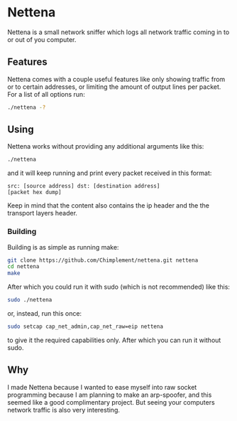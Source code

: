 # Nettena
Nettena is a small network sniffer which logs all network traffic coming in to or out of you computer.
## Features
Nettena comes with a couple useful features like only showing traffic from or to certain addresses, or limiting the amount of output lines per packet.
For a list of all options run:
```bash
./nettena -?
```

## Using
Nettena works without providing any additional arguments like this:
```bash
./nettena
```
and it will keep running and print every packet received in this format:
```
src: [source address] dst: [destination address]
[packet hex dump]
```
Keep in mind that the content also contains the ip header and the the transport layers header.

### Building
Building is as simple as running make:
```bash
git clone https://github.com/Chimplement/nettena.git nettena
cd nettena
make
```
After which you could run it with sudo (which is not recommended) like this:
```bash
sudo ./nettena
```
or, instead, run this once:
```bash
sudo setcap cap_net_admin,cap_net_raw=eip nettena
```
to give it the required capabilities only.
After which you can run it without sudo.

## Why
I made Nettena because I wanted to ease myself into raw socket programming because I am planning to make an arp-spoofer, and this seemed like a good complimentary project. But seeing your computers network traffic is also very interesting.